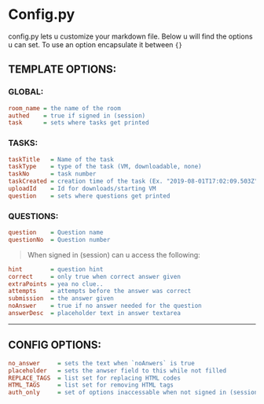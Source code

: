 # Config.py
config.py lets u customize your markdown file.
Below u will find the options u can set.
To use an option encapsulate it between `{}`

## TEMPLATE OPTIONS:

### GLOBAL:
```ini
room_name = the name of the room
authed    = true if signed in (session)
task      = sets where tasks get printed
```
### TASKS:
```ini
taskTitle   = Name of the task
taskType    = type of the task (VM, downloadable, none)
taskNo      = task number
taskCreated = creation time of the task (Ex. "2019-08-01T17:02:09.503Z")
uploadId    = Id for downloads/starting VM
question    = sets where questions get printed
```
### QUESTIONS:
```ini
question    = Question name
questionNo  = Question number
```
>When signed in (session) can u access the following:
```ini
hint        = question hint
correct     = only true when correct answer given
extraPoints = yea no clue..
attempts    = attempts before the answer was correct
submission  = the answer given
noAnswer    = true if no answer needed for the question
answerDesc  = placeholder text in answer textarea
```

___
## CONFIG OPTIONS:
```ini
no_answer     = sets the text when `noAnwers` is true
placeholder   = sets the anwser field to this while not filled
REPLACE_TAGS  = list set for replacing HTML codes
HTML_TAGS     = list set for removing HTML tags
auth_only     = set of options inaccessable when not signed in (session)
```